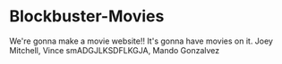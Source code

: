 # Blockbuster-Movies
We're gonna make a movie website!! It's gonna have movies on it. Joey Mitchell, Vince smADGJLKSDFLKGJA, Mando Gonzalvez